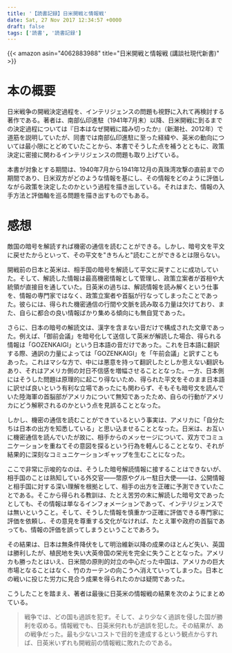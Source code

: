 ```yaml
---
title: '【読書記録】日米開戦と情報戦'
date: Sat, 27 Nov 2017 12:34:57 +0000
draft: false
tags: ['読書', '読書記録']
---
```


{{< amazon asin="4062883988" title="日米開戦と情報戦 (講談社現代新書)" >}}

本の概要
====

日米戦争の開戦決定過程を、インテリジェンスの問題も視野に入れて再検討する著作である。著者は、南部仏印進駐（1941年7月末）以降、日米開戦に到るまでの決定過程については『日本はなぜ開戦に踏み切ったか』（新潮社、2012年）で道筋を説明していたが、同書では南部仏印進駐に至った経緯や、英米の動向については最小限にとどめていたことから、本書でそうした点を補うとともに、政策決定に密接に関わるインテリジェンスの問題も取り上げている。

本書が対象とする期間は、1940年7月から1941年12月の真珠湾攻撃の直前までの期間であり、日米双方がどのような情報を基にし、その情報をどのように評価しながら政策を決定したのかという過程を描き出している。それはまた、情報の入手方法と評価軸を巡る問題を描き出すものでもある。

感想
==

敵国の暗号を解読すれば機密の通信を読むことができる。しかし、暗号文を平文に戻せたからといって、その平文を"きちんと"読むことができるとは限らない。

開戦前の日本と英米は、相手国の暗号を解読して平文に戻すことに成功していた。そして、解読した情報は最高機密情報として管理し、政策立案者が首相や大統領が直接目を通していた。日英米の過ちは、解読情報を読み解くという仕事を、情報の専門家ではなく、政策立案者や首脳が行なってしまったことであった。彼らには、得られた機密通信の行間や文脈を読み取る力量は欠けており、また、自らに都合の良い情報ばかり集める傾向にも無自覚であった。

さらに、日本の暗号の解読文は、漢字を含まない音だけで構成された文章であった。例えば、「御前会議」を暗号化して送信して英米が解読した場合、得られる情報は「GOZENKAIGI」という日本語の音だけであった。これを日本語に翻訳する際、通訳の力量によっては「GOZENKAIGI」を「午前会議」と訳すこともあった。これはマシな方で、中には悪意を持って翻訳したとしか思えない翻訳もあり、それはアメリカ側の対日不信感を増幅させることとなった。一方、日本側にはそうした問題は原理的に起こり得ないため、得られた平文をそのまま日本語に訳せば良いという有利な立場であったにも関わらず、そもそも暗号文を読んでいた陸海軍の首脳部がアメリカについて無知であったため、自らの行動がアメリカにどう解釈されるのかという点を見誤ることとなった。

しかし、機密の通信を読むことができているという事実は、アメリカに「自分たちは日本の出方を知悉している」と思い込ませることとなった。日米は、お互いに機密通信を読んでいたが故に、相手からのメッセージについて、双方でコミュニケーションを重ねてその意図を探るという行為を軽んじることとなり、それが結果的に深刻なコミュニケーションギャップを生むことになった。

ここで非常に示唆的なのは、そうした暗号解読情報に接することはできないが、相手国のことは熟知している外交官——幣原やグルー駐日大使——は、公開情報と相手国に対する深い理解を根拠として、相手の出方を正確に予測できていたことである。そこから得られる教訓は、たとえ苦労の末に解読した暗号文であったとしても、その情報は単なるインフォメーションであって、インテリジェンスでは無いということ。そして、そうした情報を慎重かつ正確に評価できる専門家に評価を依頼し、その意見を尊重する文化がなければ、たとえ軍や政府の首脳であっても、情報の評価を誤ってしまうということであろう。

その結果は、日本は無条件降伏をして明治維新以降の成果のほとんど失い、英国は勝利したが、植民地を失い大英帝国の栄光を完全に失うこととなった。アメリカも勝ったとはいえ、日米間の原則的対立の中心だった中国は、アメリカの巨大市場となることはなく、竹のカーテンの向こうへ消えていってしまった。日本との戦いに投じた労力に見合う成果を得られたのかは疑問であった。

こうしたことを踏まえ、著者は最後に日英米の情報戦の結果を次のようにまとめている。

> 戦争では、どの国も過誤を犯す。そして、より少なく過誤を侵した国が勝利を収める。情報戦でも、日英米何れもが過誤を犯した。その結果が、あの戦争だった。最も少ないコストで目的を達成するという観点からすれば、日英米いずれも開戦前の情報戦に敗れたのである。
